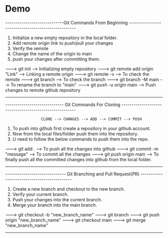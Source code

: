 # Demo

-----------------------------Git Commands From Beginning ---------------------------------------------------

1. Initialize a new empty repository in the local folder.
2. Add remote origin link to push/pull your changes
3. Verify the remote
4. Change the name of the origin to main
5. push your changes after committing them.

---> git init                           --> Initializing empty repository
---> git remote add origin "Link"       --> Linking a remote origin
---> git remote -v                      --> To check the remote
---> git branch                         --> To check the branch
---> git branch -M main                 --> To rename the branch to "main"
---> git push -u origin main            --> Push changes to remote github repository

------------------------------------------------------------------------------------------------------------

 
----------------------------- Git Commands For Cloning -------------------------------------------------------

                    CLONE --> CHANGES --> ADD --> COMMIT --> PUSH

1. To push into github first create a repository in your github account.
2. Now from the local files/folder push them into the repository.
3. U need to follow the below commands to push them into the repo.

---> git add .               --> To push all the changes into github
---> git commit -m "message" --> To commit all the changes
---> git push origin main    --> To finally push all the committed changes into github from the local folder.
 
--------------------------------------------------------------------------------------------------------------


------------------------------ Git Branching and Pull Request(PR) --------------------------------------------
1. Create a new branch and checkout to the new branch.
2. Verify your current branch.
3. Push your changes into the current branch.
4. Merge your branch into the main branch.

---> git checkout -b "new_branch_name"
---> git branch
---> git push origin "new_branch_name"
---> git checkout main
---> git merge "new_branch_name"

---------------------------------------------------------------------------------------------------------------